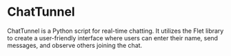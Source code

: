 # ChatTunnel
ChatTunnel is a Python script for real-time chatting. It utilizes the Flet library to create a user-friendly interface where users can enter their name, send messages, and observe others joining the chat.
